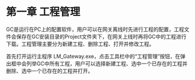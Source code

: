 # 第一章 工程管理

GC是运行在PC上的配置软件，用户可以在网关离线时先进行工程的配置，工程文件会保存在GC安装目录的Project文件夹下，在网关上线时再将GC中的工程进行下载。工程管理主要分为新建工程、删除工程、打开并修改工程。

首先打开运行主程序 LM_Gateway.exe，点击工具栏中的“工程管理”按钮，在弹出框中会列举GC中所有工程，用户可以选择新建工程、选中一个已存在的工程并删除、选中一个已存在的工程并打开。

